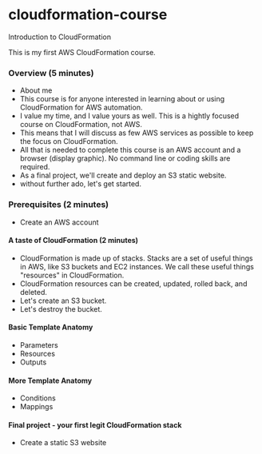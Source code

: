 # cloudformation-course
Introduction to CloudFormation

This is my first AWS CloudFormation course. 

### Overview (5 minutes)
* About me
* This course is for anyone interested in learning about or using CloudFormation for AWS automation.
* I value my time, and I value yours as well. This is a hightly focused course on CloudFormation, not AWS.
* This means that I will discuss as few AWS services as possible to keep the focus on CloudFormation.
* All that is needed to complete this course is an AWS account and a browser (display graphic). No command line or coding skills are required.
* As a final project, we'll create and deploy an S3 static website.
* without further ado, let's get started.

### Prerequisites (2 minutes)
* Create an AWS account

#### A taste of CloudFormation (2 minutes)
* CloudFormation is made up of stacks. Stacks are a set of useful things in AWS, like S3 buckets and EC2 instances. We call these useful things "resources" in CloudFormation.
* CloudFormation resources can be created, updated, rolled back, and deleted.
* Let's create an S3 bucket.
* Let's destroy the bucket.

#### Basic Template Anatomy
* Parameters
* Resources
* Outputs

#### More Template Anatomy
* Conditions
* Mappings

#### Final project - your first legit CloudFormation stack
* Create a static S3 website

